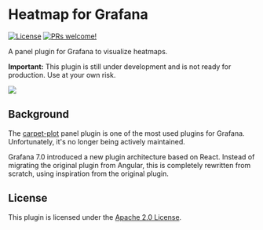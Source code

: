 # Heatmap for Grafana

[![License](https://img.shields.io/github/license/marcusolsson/grafana-heatmap-panel)](LICENSE)
[![PRs welcome!](https://img.shields.io/badge/PRs-welcome-brightgreen.svg)](#contribute)

A panel plugin for Grafana to visualize heatmaps.

**Important:** This plugin is still under development and is not ready for production. Use at your own risk.

<img src="https://github.com/marcusolsson/grafana-heatmap-panel/blob/master/docs/screenshot.png" />

## Background

The [carpet-plot](https://github.com/petrslavotinek/grafana-carpetplot) panel plugin is one of the most used plugins for Grafana. Unfortunately, it's no longer being actively maintained.

Grafana 7.0 introduced a new plugin architecture based on React. Instead of migrating the original plugin from Angular, this is completely rewritten from scratch, using inspiration from the original plugin.

## License

This plugin is licensed under the [Apache 2.0 License](LICENSE).

